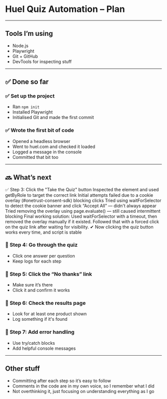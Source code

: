 # Huel Quiz Automation – Plan

---

## Tools I’m using
- Node.js
- Playwright
- Git + GitHub
- DevTools for inspecting stuff

---

## ✅ Done so far

### ✅ Set up the project
- Ran `npm init`
- Installed Playwright
- Initialised Git and made the first commit

### ✅ Wrote the first bit of code
- Opened a headless browser
- Went to huel.com and checked it loaded
- Logged a message in the console
- Committed that bit too

---

## 🔜 What’s next

✅ Step 3: Click the "Take the Quiz" button
Inspected the element and used getByRole to target the correct link
Initial attempts failed due to a cookie overlay (#onetrust-consent-sdk) blocking clicks
Tried using waitForSelector to detect the cookie banner and click “Accept All” — didn't always appear
Tried removing the overlay using page.evaluate() — still caused intermittent blocking
Final working solution: Used waitForSelector with a timeout, then removed the overlay manually if it existed. Followed that with a forced click on the quiz link after waiting for visibility.
✔ Now clicking the quiz button works every time, and script is stable

### 🔲 Step 4: Go through the quiz
- Click one answer per question
- Keep logs for each step

### 🔲 Step 5: Click the “No thanks” link
- Make sure it’s there
- Click it and confirm it works

### 🔲 Step 6: Check the results page
- Look for at least one product shown
- Log something if it's found

### 🔲 Step 7: Add error handling
- Use try/catch blocks
- Add helpful console messages

---

## Other stuff
- Committing after each step so it’s easy to follow
- Comments in the code are in my own voice, so I remember what I did
- Not overthinking it, just focusing on understanding everything as I go